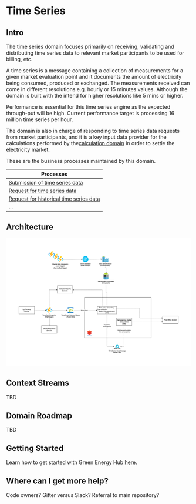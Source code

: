 # Time Series

## Intro

The time series domain focuses primarily on receiving, validating and distributing time series data to relevant market participants to be used for billing, etc.

A time series is a message containing a collection of measurements for a given market evaluation point and it documents the amount of electricity being consumed, produced or exchanged. The measurements received can come in different resolutions e.g. hourly or 15 minutes values. Although the domain is built with the intend for higher resolutions like 5 mins or higher.

Performance is essential for this time series engine as the expected through-put will be high. Current performance target is processing 16 million time series per hour.

The domain is also in charge of responding to time series data requests from market participants, and it is a key input data provider for the calculations performed by the[calculation domain](https://github.com/Energinet-DataHub/geh-aggregations) in order to settle the electricity market.

These are the business processes maintained by this domain.

| Processes |
| ------------- |
| [Submission of time series data](https://github.com/Energinet-DataHub/geh-timeseries/blob/UpdateRepoDocs/docs/business-workflows.md#submission-of-time-series-data) |
| [Request for time series data](https://github.com/Energinet-DataHub/geh-timeseries/blob/UpdateRepoDocs/docs/business-workflows.md#request-for-time-series-data) |
| [Request for historical time series data](https://github.com/Energinet-DataHub/geh-timeseries/blob/UpdateRepoDocs/docs/business-workflows.md#request-for-historical-time-series-data) |
| ... |

## Architecture

![design](ARCHITECTURE.png)

## Context Streams

TBD

## Domain Roadmap

TBD

## Getting Started

Learn how to get started with Green Energy Hub [here](https://github.com/Energinet-DataHub/green-energy-hub/blob/main/docs/getting-started.md).

## Where can I get more help?

Code owners? Gitter versus Slack? Referral to main repository?
